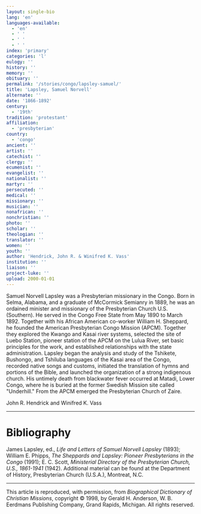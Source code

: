 ```yaml
---
layout: single-bio
lang: 'en'
languages-available:
  - 'en'
  - ' '
  - ' '
  - ' '
index: 'primary'
categories: 'l'
eulogy: ''
history: ''
memory: ''
obituary: ''
permalink: '/stories/congo/lapsley-samuel/'
title: 'Lapsley, Samuel Norvell'
alternate: ''
date: '1866-1892'
century:
  - '19th'
tradition: 'protestant'
affiliation:
  - 'presbyterian'
country:
  - 'congo'
ancient: ''
artist: ''
catechist: ''
clergy: ''
ecumenist: ''
evangelist: ''
nationalist: ''
martyr: ''
persecuted: ''
medical: ''
missionary: ''
musician: ''
nonafrican: ''
nonchristian: ''
photo: ''
scholar: ''
theologian: ''
translator: ''
women: ''
youth: ''
author: 'Hendrick, John R. & Winifred K. Vass'
institution: ''
liaison: ''
project-luke: ''
upload: 2000-01-01
---
```



Samuel Norvell Lapsley was a Presbyterian missionary in the Congo. Born in Selma, Alabama, and a graduate of McCormick Semianry in 1889, he was an ordained minister and missionary of the Presbyterian Church U.S. (Southern). He served in the Congo Free State from May 1890 to March 1892. Together with his African American co-worker William H. Sheppard, he founded the American Presbyterian Congo Mission (APCM). Together they explored the Kwango and Kasai river systems, selected the site of Luebo Station, pioneer station of the APCM on the Lulua River, set basic principles for the work, and established relationships with the state administration. Lapsley began the analysis and study of the Tshikete, Bushongo, and Tshiluba languages of the Kasai area of the Congo, recorded native songs and customs, initiated the translation of hymns and portions of the Bible, and launched the organization of a strong indigenous church. His untimely death from blackwater fever occurred at Matadi, Lower Congo, where he is buried at the former Swedish Mission site called "Underhill." From the APCM emerged the Presbyterian Church of Zaire.

John R. Hendrick and Winifred K. Vass

---

# Bibliography

James Lapsley, ed., *Life and Letters of Samuel Norvell Lapsley* (1893); William E. Phipps, *The Sheppards and Lapsley: Pioneer Presbyterians in the Congo* (1991); E. C. Scott, *Ministerial Directory of the Presbyterian Church, U.S., 1861-1941* (1942). Additional material can be found at the Department of History, Presbyterian Church (U.S.A.), Montreat, N.C.

---

This article is reproduced, with permission, from *Biographical Dictionary of Christian Missions*, copyright © 1998, by Gerald H. Anderson, W. B. Eerdmans Publishing Company, Grand Rapids, Michigan. All rights reserved.